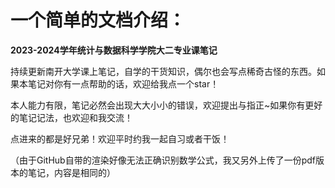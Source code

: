 # 一个简单的文档介绍：
**2023-2024学年统计与数据科学学院大二专业课笔记**

持续更新南开大学课上笔记，自学的干货知识，偶尔也会写点稀奇古怪的东西。如果本笔记对你有一点帮助的话，欢迎给我点一个star！

本人能力有限，笔记必然会出现大大小小的错误，欢迎提出与指正~如果你有更好的笔记记法，也欢迎和我交流！

点进来的都是好兄弟！欢迎平时约我一起自习或者干饭！

（由于GitHub自带的渲染好像无法正确识别数学公式，我又另外上传了一份pdf版本的笔记，内容是相同的）
